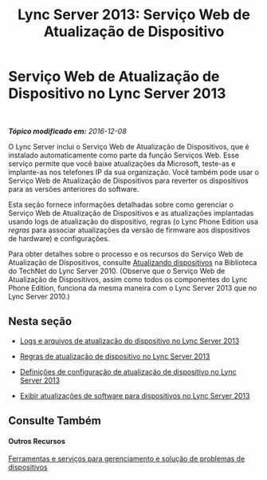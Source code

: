 ﻿---
title: 'Lync Server 2013: Serviço Web de Atualização de Dispositivo'
TOCTitle: Serviço Web de Atualização de Dispositivos
ms:assetid: 036f473d-a131-431f-8051-76ccadc5cfba
ms:mtpsurl: https://technet.microsoft.com/pt-br/library/JJ994015(v=OCS.15)
ms:contentKeyID: 52057546
ms.date: 12/10/2016
mtps_version: v=OCS.15
ms.translationtype: HT
---

# Serviço Web de Atualização de Dispositivo no Lync Server 2013

 

_**Tópico modificado em:** 2016-12-08_

O Lync Server inclui o Serviço Web de Atualização de Dispositivos, que é instalado automaticamente como parte da função Serviços Web. Esse serviço permite que você baixe atualizações da Microsoft, teste-as e implante-as nos telefones IP da sua organização. Você também pode usar o Serviço Web de Atualização de Dispositivos para reverter os dispositivos para as versões anteriores do software.

Esta seção fornece informações detalhadas sobre como gerenciar o Serviço Web de Atualização de Dispositivos e as atualizações implantadas usando logs de atualização do dispositivo, regras (o Lync Phone Edition usa *regras* para associar atualizações da versão de firmware aos dispositivos de hardware) e configurações.

Para obter detalhes sobre o processo e os recursos do Serviço Web de Atualização de Dispositivos, consulte [Atualizando dispositivos](http://technet.microsoft.com/en-us/library/gg412864\(v=ocs.14\).aspx) na Biblioteca do TechNet do Lync Server 2010. (Observe que o Serviço Web de Atualização de Dispositivos, assim como todos os componentes do Lync Phone Edition, funciona da mesma maneira com o Lync Server 2013 que no Lync Server 2010.)

## Nesta seção

  - [Logs e arquivos de atualização do dispositivo no Lync Server 2013](lync-server-2013-device-update-logs-and-files.md)

  - [Regras de atualização de dispositivo no Lync Server 2013](lync-server-2013-device-update-rules.md)

  - [Definições de configuração de atualização de dispositivo no Lync Server 2013](lync-server-2013-device-update-configuration-settings.md)

  - [Exibir atualizações de software para dispositivos no Lync Server 2013](lync-server-2013-view-software-updates-for-devices-in-your-organization.md)

## Consulte Também

#### Outros Recursos

[Ferramentas e serviços para gerenciamento e solução de problemas de dispositivos](http://technet.microsoft.com/en-us/library/gg425800\(v=ocs.14\).aspx)

